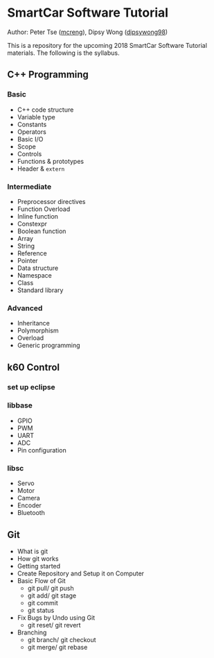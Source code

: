 # SmartCar Software Tutorial

Author: Peter Tse ([mcreng](http://www.github.com/mcreng)), Dipsy Wong ([dipsywong98](http://www.github.com/dipsywong98))

This is a repository for the upcoming 2018 SmartCar Software Tutorial materials. The following is the syllabus.

## C++ Programming

### Basic

- C++ code structure
- Variable type
- Constants
- Operators
- Basic I/O
- Scope
- Controls
- Functions & prototypes
- Header & `extern`

### Intermediate

- Preprocessor directives
- Function Overload
- Inline function
- Constexpr
- Boolean function
- Array
- String
- Reference
- Pointer
- Data structure
- Namespace
- Class
- Standard library

### Advanced

- Inheritance
- Polymorphism
- Overload
- Generic programming

## k60 Control

### set up eclipse

### libbase

- GPIO
- PWM
- UART
- ADC
- Pin configuration

### libsc

- Servo
- Motor
- Camera
- Encoder
- Bluetooth

## Git

- What is git
- How git works
- Getting started
- Create Repository and Setup it on Computer
- Basic Flow of Git
  - git pull/ git push
  - git add/ git stage
  - git commit
  - git status
- Fix Bugs by Undo using Git
  - git reset/ git revert
- Branching
  - git branch/ git checkout
  - git merge/ git rebase